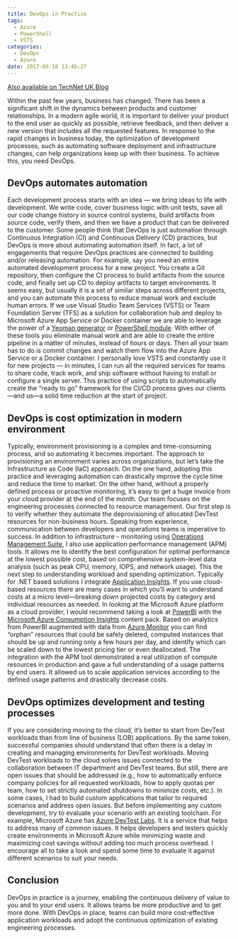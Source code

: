 ```yaml
---
title: DevOps in Practice
tags:
  - Azure
  - PowerShell
  - VSTS
categories:
  - DevOps
  - Azure
date: 2017-05-18 13:45:27
---
```



[Also available on TechNet UK Blog](https://blogs.technet.microsoft.com/uktechnet/2017/05/18/devops-in-practice/)

Within the past few years, business has changed. There has been a significant shift in the dynamics between products and customer relationships. In a modern agile world, it is important to deliver your product to the end user as quickly as possible, retrieve feedback, and then deliver a new version that includes all the requested features. 
In response to the rapid changes in business today, the optimization of development processes, such as automating software deployment and infrastructure changes, can help organizations keep up with their business.
To achieve this, you need DevOps.

<!-- more -->

## DevOps automates automation

Each development process starts with an idea — we bring ideas to life with development. We write code, cover business logic with unit tests, save all our code change history in source control systems, build artifacts from source code, verify them, and then we have a product that can be delivered to the customer. Some people think that DevOps is just automation through Continuous Integration (CI) and Continuous Delivery (CD) practices, but DevOps is more about automating automation itself. In fact, a lot of engagements that require DevOps practices are connected to building and/or releasing automation.
For example, say you need an entire automated development process for a new project. You create a Git repository, then configure the CI process to build artifacts from the source code, and finally set up CD to deploy artifacts to target environments. It seems easy, but usually it is a set of similar steps across different projects, and you can automate this process to reduce manual work and exclude human errors.
If we use Visual Studio Team Services (VSTS) or Team Foundation Server (TFS) as a solution for collaboration hub and deploy to Microsoft Azure App Service or Docker container we are able to leverage the power of a [Yeoman generator](https://www.npmjs.com/package/generator-team) or [PowerShell module](https://www.powershellgallery.com/packages/Team). With either of these tools you eliminate manual work and are able to create the entire pipeline in a matter of minutes, instead of hours or days. Then all your team has to do is commit changes and watch them flow into the Azure App Service or a Docker container. I personally love VSTS and constantly use it for new projects — in minutes, I can run all the required services for teams to share code, track work, and ship software without having to install or configure a single server. This practice of using scripts to automatically create the “ready to go” framework for the CI/CD process gives our clients—and us—a solid time reduction at the start of project.

## DevOps is cost optimization in modern environment

Typically, environment provisioning is a complex and time-consuming process, and so automating it becomes important. The approach to provisioning an environment varies across organizations, but let’s take the Infrastructure as Code (IaC) approach. On the one hand, adopting this practice and leveraging automation can drastically improve the cycle time and reduce the time to market. On the other hand, without a properly defined process or proactive monitoring, it’s easy to get a huge invoice from your cloud provider at the end of the month. Our team focuses on the engineering processes connected to resource management. Our first step is to verify whether they automate the deprovisioning of allocated DevTest resources for non-business hours.
Speaking from experience, communication between developers and operations teams is imperative to success. In addition to infrastructure - monitoring using [Operations Management Suite](https://www.microsoft.com/en-us/cloud-platform/operations-management-suite), I also use application performance management (APM) tools. It allows me to identify the best configuration for optimal performance at the lowest possible cost, based on comprehensive system-level data analysis (such as peak CPU, memory, IOPS, and network usage). This the next step to understanding workload and spending optimization. Typically for .NET based solutions I integrate [Application Insights](https://azure.microsoft.com/en-us/services/application-insights/).
If you use cloud-based resources there are many cases in which you’ll want to understand costs at a micro level—breaking down projected costs by category and individual resources as needed. In looking at the Microsoft Azure platform as a cloud provider, I would recommend taking a look at [PowerBI](https://powerbi.microsoft.com/en-us/) with the [Microsoft Azure Consumption Insights](https://powerbi.microsoft.com/en-us/documentation/powerbi-content-pack-azure-consumption-insights/) content pack.
Based on analytics from PowerBI augmented with data from [Azure Monitor](https://azure.microsoft.com/en-us/pricing/details/monitor/) you can find “orphan” resources that could be safely deleted, computed instances that should be up and running only a few hours per day, and identify which can be scaled down to the lowest pricing tier or even deallocated. The integration with the APM tool demonstrated a real utilization of compute resources in production and gave a full understanding of a usage patterns by end users. It allowed us to scale application services according to the defined usage patterns and drastically decrease costs.

## DevOps optimizes development and testing processes

If you are considering moving to the cloud, it’s better to start from DevTest workloads than from line of business (LOB) applications. By the same token, successful companies should understand that often there is a delay in creating and managing environments for DevTest workloads. Moving DevTest workloads to the cloud solves issues connected to the collaboration between IT department and DevTest teams. But still, there are open issues that should be addressed (e.g., how to automatically enforce company policies for all requested workloads, how to apply quotas per team, how to set strictly automated shutdowns to minimize costs, etc.). In some cases, I had to build custom applications that tailor to required scenarios and address open issues. But before implementing any custom development, try to evaluate your scenario with an existing toolchain.
For example, Microsoft Azure has [Azure DevTest Labs](https://azure.microsoft.com/en-us/services/devtest-lab/). It is a service that helps to address many of common issues. It helps developers and testers quickly create environments in Microsoft Azure while minimizing waste and maximizing cost savings without adding too much process overhead. I encourage all to take a look and spend some time to evaluate it against different scenarios to suit your needs.

## Conclusion

DevOps in practice is a journey, enabling the continuous delivery of value to you and to your end users. It allows teams be more productive and to get more done. With DevOps in place, teams can build more cost-effective application workloads and adopt the continuous optimization of existing engineering processes.